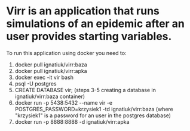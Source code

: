 # Virr is an application that runs simulations of an epidemic after an user provides starting variables.
To run this application using docker you need to:
1. docker pull ignatiuk/virr:baza
2. docker pull ignatiuk/virr:apka
3. docker exec -it vir bash
4. psql -U postgres
5. CREATE DATABASE vir;  (steps 3-5 creating a database in ignatiuk/virr:baza container)
6. docker run -p 5438:5432 --name vir -e POSTGRES_PASSWORD=krzysiek1 -td ignatiuk/virr:baza (where "krzysiek1" is a password    for an user in the postgres database)
7. docker run -p 8888:8888 -d ignatiuk/virr:apka
